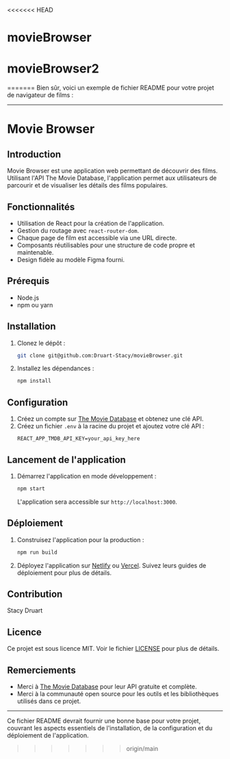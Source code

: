 <<<<<<< HEAD
# movieBrowser
# movieBrowser2
=======
Bien sûr, voici un exemple de fichier README pour votre projet de navigateur de films :

---

# Movie Browser

## Introduction

Movie Browser est une application web permettant de découvrir des films. Utilisant l'API The Movie Database, l'application permet aux utilisateurs de parcourir et de visualiser les détails des films populaires.

## Fonctionnalités

- Utilisation de React pour la création de l'application.
- Gestion du routage avec `react-router-dom`.
- Chaque page de film est accessible via une URL directe.
- Composants réutilisables pour une structure de code propre et maintenable.
- Design fidèle au modèle Figma fourni.

## Prérequis

- Node.js
- npm ou yarn

## Installation

1. Clonez le dépôt :
   ```bash
   git clone git@github.com:Druart-Stacy/movieBrowser.git

2. Installez les dépendances :
   ```bash
   npm install
   ```

## Configuration

1. Créez un compte sur [The Movie Database](https://www.themoviedb.org/) et obtenez une clé API.
2. Créez un fichier `.env` à la racine du projet et ajoutez votre clé API :
   ```plaintext
   REACT_APP_TMDB_API_KEY=your_api_key_here
   ```

## Lancement de l'application

1. Démarrez l'application en mode développement :
   ```bash
   npm start
   ```
   L'application sera accessible sur `http://localhost:3000`.

## Déploiement

1. Construisez l'application pour la production :
   ```bash
   npm run build
   ```

2. Déployez l'application sur [Netlify](https://www.netlify.com/) ou [Vercel](https://vercel.com/). Suivez leurs guides de déploiement pour plus de détails.

## Contribution

Stacy Druart
## Licence

Ce projet est sous licence MIT. Voir le fichier [LICENSE](LICENSE) pour plus de détails.

## Remerciements

- Merci à [The Movie Database](https://www.themoviedb.org/) pour leur API gratuite et complète.
- Merci à la communauté open source pour les outils et les bibliothèques utilisés dans ce projet.

---

Ce fichier README devrait fournir une bonne base pour votre projet, couvrant les aspects essentiels de l'installation, de la configuration et du déploiement de l'application.
>>>>>>> origin/main

